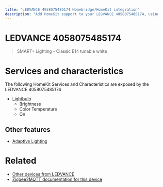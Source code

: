 ```yaml
---
title: "LEDVANCE 4058075485174 Homebridge/HomeKit integration"
description: "Add HomeKit support to your LEDVANCE 4058075485174, using Homebridge, Zigbee2MQTT and homebridge-z2m."
---
```

<!---
This file has been GENERATED using src/docgen/docgen.ts
DO NOT EDIT THIS FILE MANUALLY!
-->
# LEDVANCE 4058075485174
> SMART+ Lighting - Classic E14 tunable white


# Services and characteristics
The following HomeKit Services and Characteristics are exposed by
the LEDVANCE 4058075485174

* [Lightbulb](../../light.md)
  * Brightness
  * Color Temperature
  * On

## Other features
* [Adaptive Lighting](../../light.md)

# Related
* [Other devices from LEDVANCE](../index.md#ledvance)
* [Zigbee2MQTT documentation for this device](https://www.zigbee2mqtt.io/devices/4058075485174.html)